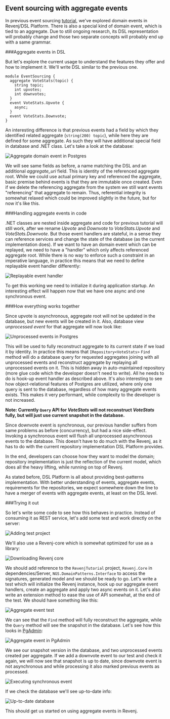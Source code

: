 ## Event sourcing with aggregate events

In previous event sourcing [tutorial](revenj-tutorial-event-sourcing.md), we've explored domain events in Revenj/DSL Platform. 
There is also a special kind of domain event, which is tied to an aggregate. 
Due to still ongoing research, its DSL representation will probably change and those two separate concepts will probably end up with a same grammar. 

###Aggregate events in DSL

But let's explore the current usage to understand the features they offer and how to implement it. 
We'll write DSL similar to the previous one.

    module EventSourcing {
      aggregate VoteStats(topic) {
        string topic;
        int upvotes;
        int downvotes;
      }
      event VoteStats.Upvote {
        async;
      }
      event VoteStats.Downvote;
    }

An interesting difference is that previous events had a field by which they identified related aggregate (`string(200) topic`), while here they are defined for some aggregate. 
As such they will have additional special field in database and .NET class. 
Let's take a look at the database:

![Aggregate domain event in Postgres](pictures/aggregate-events-postgres.png)

We will see same fields as before, a name matching the DSL and an additional *aggregate\_uri* field. 
This is identity of the referenced aggregate root. 
While we could use actual primary key and referenced the aggregate, basic premise behind events is that they are immutable once created. 
Even if we delete the referencing aggregate from the system we still want events "referencing" that aggregate to remain. 
Thus, referential integrity is somewhat relaxed which could be improved slightly in the future, but for now it's like this.

###Handling aggregate events in code

.NET classes are nested inside aggregate and code for previous tutorial will still work, after we rename *Upvote* and *Downvote* to *VoteStats.Upvote* and *VoteStats.Downvote*. 
But those event handlers are stateful, in a sense they can reference services and change the state of the database (as the current implementation does). 
If we want to have an domain event which can be replayed, we need to have a "handler" which only affects referenced aggregate root.
While there is no way to enforce such a constraint in an imperative language, in practice this means that we need to define replayable event handler differently:

![Replayable event handler](pictures/hooking-up-events.png)

To get this working we need to initialize it during application startup. 
An interesting effect will happen now that we have one async and one synchronous event.

###How everything works together

Since upvote is asynchronous, aggregate root will not be updated in the database, but new events will be created in it. 
Also, database view *unprocessed event* for that aggregate will now look like:

![Unprocessed events in Postgres](pictures/unprocessed-events.png)

This will be used to fully reconstruct aggregate to its current state if we load it by identity. 
In practice this means that `IRepository<VoteStats>` `Find` method will do a database query for requested aggregates joining with all unprocessed events and reconstruct aggregate by replaying all unprocessed events on it. 
This is hidden away in auto-maintained repository (more glue code which the developer doesn't need to write). 
All he needs to do is hook-up event handler as described above. 
It's also interesting to see how object-relational features of Postgres are utilized, where only one query is sent to the database, regardless of how many aggregate events exists. 
This makes it very performant, while complexity to the developer is not increased.

**Note: Currently `Query` API for *VoteStats* will not reconstruct *VoteStats* fully, but will just use current snapshot in the database.**

Since downvote event is synchronous, our previous handler suffers from same problems as before (concurrency), but had a nice side-effect. Invoking a synchronous event will flush all unprocessed asynchronous events to the database. 
This doesn't have to do much with the Revenj, as it has to do with the current repository implementation DSL Platform provides.

In the end, developers can choose how they want to model the domain; repository implementation is just the reflection of the current model, which does all the heavy lifting, while running on top of Revenj.

As stated before, DSL Platform is all about providing best-patterns implementation. 
With better understanding of events, aggregate events, requirements for the repositories, we expect somewhere down the line to have a merger of events with aggregate events, at least on the DSL level.

###Trying it out

So let's write some code to see how this behaves in practice. 
Instead of consuming it as REST service, let's add some test and work directly on the server:

![Adding test project](pictures/test-project-events.png)

We'll also use a Revenj-core which is somewhat optimized for use as a library:

![Downloading Revenj core](pictures/revenj-core.png)

We should add reference to the `RevenjTutorial` project, `Revenj.Core` in dependencies/Server, `NGS.DomainPatterns.Interface` to access the signatures, generated model and we should be ready to go. 
Let's write a test which will initialize the Revenj instance, hook up our aggregate event handlers, create an aggregate and apply two async events on it. 
Let's also write an extension method to ease the use of API somewhat, at the end of the test. 
We should have something like this:

![Aggregate event test](pictures/testing-aggregate-events.png)
 
We can see that the `Find` method will fully reconstruct the aggregate, while the `Query` method will see the snapshot in the database. 
Let's see how this looks in [PgAdmin](http://www.pgadmin.org/):

![Aggregate event in PgAdmin](pictures/pgadmin-aggregate-events.png)

We see our snapshot version in the database, and two unprocessed events created per aggregate. 
If we add a downvote event to our test and check it again, we will now see that snapshot is up to date, since downvote event is not asynchronous and while processing it also marked previous events as processed.

![Executing synchronous event](pictures/downvote-and-sync.png)

If we check the database we'll see up-to-date info:

![Up-to-date database](pictures/up-to-date-database-event.png)

This should get us started on using aggregate events in Revenj.